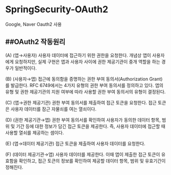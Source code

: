 # SpringSecurity-OAuth2

Google, Naver Oauth2 사용

##OAuth2 작동원리
-----------------------
(A) (앱→사용자) 사용자 데이터에 접근하기 위한 권한을 요청한다. 개념상 앱이 사용자에게 요청하지만, 실제 구현은 앱과 사용자 사이에 권한 제공기관이 중개 역할을 하는 경우가 일반적이다.


(B) (사용자→앱) 접근에 동의함을 증명하는 권한 부여 동의서(Authorization Grant)를 발급한다. RFC 6749에서는 4가지 유형의 권한 부여 동의서를  정의하고 있다. 앱의 유형 및 권한 제공기관의 지원 여부에 따라 사용할 권한 부여 동의서의 유형이 결정된다.

(C) (앱→권한 제공기관) 권한 부여 동의서를 제출하여 접근 토큰을 요청한다. 접근 토큰은 사용자 데이터를 잠근 자물쇠를 여는 열쇠이다.

(D) (권한 제공기관→앱) 권한 부여 동의서를 확인하여 사용자가 동의한 데이터 항목, 범위 및 기간 등에 대한 정보가 담긴 접근 토큰을 제공한다. 즉, 사용자 데이터에 접근할 때 사용할 열쇠를 제공하는 셈이다.

(E) (앱→데이터 제공기관) 접근 토큰을 제출하여 사용자 데이터를 요청한다.

(F) (데이터 제공기관→앱) 사용자 데이터를 제공한다. 이때 앱이 제출한 접근 토큰이 유효함을 확인하고, 접근 토큰의 정보를 확인하여 제공할 데이터 항목, 범위 및 유효기간이 정해진다.
